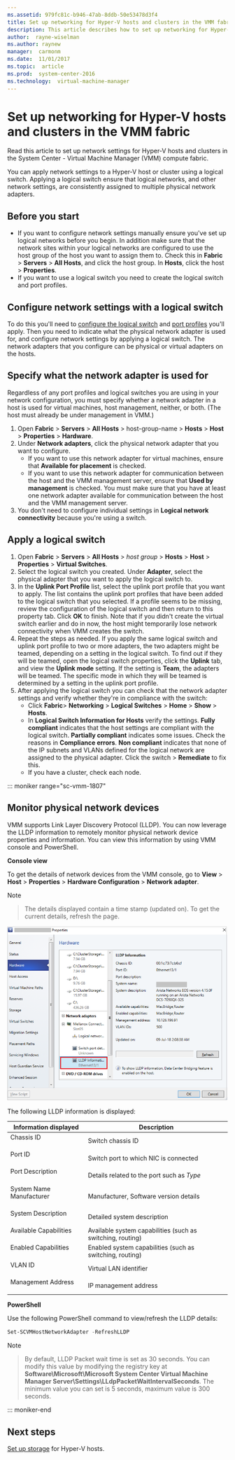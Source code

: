 ```yaml
---
ms.assetid: 979fc81c-b946-47ab-8ddb-50e53478d3f4
title: Set up networking for Hyper-V hosts and clusters in the VMM fabric
description: This article describes how to set up networking for Hyper-V hosts and clusters in the VMM fabric
author:  rayne-wiselman
ms.author: raynew
manager:  carmonm
ms.date:  11/01/2017
ms.topic:  article
ms.prod:  system-center-2016
ms.technology:  virtual-machine-manager
---
```



# Set up networking for Hyper-V hosts and clusters in the VMM fabric

Read this article to set up network settings for Hyper-V hosts and clusters in the System Center - Virtual Machine Manager (VMM) compute fabric.

You can apply network settings to a Hyper-V host or cluster using a logical switch. Applying a logical switch ensure that logical networks, and other network settings, are consistently assigned to multiple physical network adapters.

## Before you start

- If you want to configure network settings manually ensure you've set up logical networks before you begin. In addition make sure that the network sites within your logical networks are configured to use the host group of the host you want to assign them to. Check this in **Fabric** > **Servers** > **All Hosts**, and click the host group. In **Hosts**, click the host > **Properties**.
- If you want to use a logical switch you need to create the logical switch and port profiles.

## Configure network settings with a logical switch

To do this you'll need to [configure the logical switch](network-switch.md) and [port profiles](network-port-profile.md) you'll apply. Then you need to indicate what the physical network adapter is used for, and configure network settings by applying a logical switch. The network adapters that you configure can be physical or virtual adapters on the hosts.

## Specify what the network adapter is used for

Regardless of any port profiles and logical switches you are using in your network configuration, you must specify whether a network adapter in a host is used for virtual machines, host management, neither, or both. (The host must already be under management in VMM.)

1. Open  **Fabric** > **Servers** > **All Hosts** > host-group-name > **Hosts** > **Host** > **Properties** > **Hardware**.
1. Under **Network adapters**, click the physical network adapter that you want to configure.
    - If you want to use this network adapter for virtual machines, ensure that **Available for placement** is checked.
    - If you want to use this network adapter for communication between the host and the VMM management server, ensure that **Used by management** is checked. You must make sure that you have at least one network adapter available for communication between the host and the VMM management server.
1. You don't need to configure individual settings in **Logical network connectivity** because you're using a switch.

## Apply a logical switch

1. Open  **Fabric** > **Servers** > **All Hosts** > *host group* > **Hosts** > **Host** > **Properties** > **Virtual Switches**.
1. Select the logical switch you created. Under **Adapter**, select the physical adapter that you want to apply the logical switch to.
1. In the **Uplink Port Profile** list, select the uplink port profile that you want to apply. The list contains the uplink port profiles that have been added to the logical switch that you selected. If a profile seems to be missing, review the configuration of the logical switch and then return to this property tab. Click **OK** to finish. Note that if you didn't create the virtual switch earlier and do in now, the host might temporarily lose network connectivity when VMM creates the switch.
1. Repeat the steps as needed. If you apply the same logical switch and uplink port profile to two or more adapters, the two adapters might be teamed, depending on a setting in the logical switch. To find out if they will be teamed, open the logical switch properties, click the **Uplink** tab, and view the **Uplink mode** setting. If the setting is **Team**, the adapters will be teamed. The specific mode in which they will be teamed is determined by a setting in the uplink port profile.
1. After applying the logical switch you can check that the network adapter settings and verify whether they're in compliance with the switch:
    - Click **Fabric**> **Networking** > **Logical Switches** > **Home** > **Show** > **Hosts**.
    - In **Logical Switch Information for Hosts** verify the settings. **Fully compliant** indicates that the host settings are compliant with the logical switch. **Partially compliant** indicates some issues. Check the reasons in **Compliance errors**. **Non compliant** indicates that none of the IP subnets and VLANs defined for the logical network are assigned to the physical adapter. Click the switch > **Remediate** to fix this.
    - If you have a cluster, check each node.

::: moniker range="sc-vmm-1807"

## Monitor physical network devices

VMM supports Link Layer Discovery Protocol (LLDP). You can now leverage the LLDP information to remotely monitor physical network device properties and information. You can view this information by using VMM console and PowerShell.

**Console view**

To get the details of network devices from the VMM console, go to **View** > **Host** > **Properties** > **Hardware Configuration** > **Network adapter**.   

> [!NOTE]

> The details displayed contain a time stamp (updated on). To get the current details, refresh the page.

  ![lldp support](media/lldp-support/lldp-view.png)

The following LLDP information is displayed:

<screenshot to be included>

|**Information displayed** | **Description**
| --- | --- |
| Chassis ID <br/><br/> | Switch chassis ID |
| Port ID <br/><br/> | Switch port to which NIC is connected |
| Port Description <br/><br/> | Details related to the  port such as *Type*|
| System Name	Manufacturer <br/><br/> | Manufacturer, Software version details |
| System Description <br/><br/> | Detailed system description |
| Available Capabilities <br/><br/> | Available system capabilities (such as switching, routing) |
| Enabled Capabilities <br/><br/> | Enabled system capabilities (such as switching, routing) |
| VLAN ID <br/><br/> | Virtual LAN identifier |
| Management Address <br/><br/> | IP management address |

**PowerShell**

Use the following PowerShell command to view/refresh the LLDP details:

```powershell
Set-SCVMHostNetworkAdapter -RefreshLLDP
```

> [!NOTE]

> By default, LLDP Packet wait time is set as 30 seconds. You can modify this value by modifying the registry key at **Software\Microsoft\Microsoft System Center Virtual Machine Manager Server\Settings\LLdpPacketWaitIntervalSeconds**. The minimum value you can set is 5 seconds, maximum value is 300 seconds.

  ::: moniker-end


## Next steps

[Set up storage](hyper-v-storage.md) for Hyper-V hosts.

